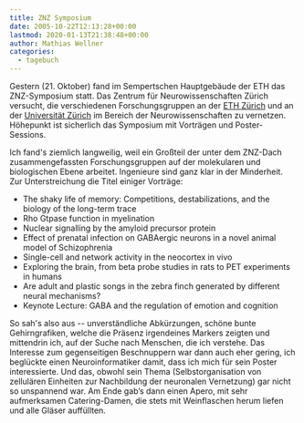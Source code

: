 ```yaml
---
title: ZNZ Symposium
date: 2005-10-22T12:13:28+00:00
lastmod: 2020-01-13T21:38:48+00:00
author: Mathias Wellner
categories:
  - tagebuch
---
```

Gestern (21. Oktober) fand im Sempertschen Hauptgebäude der ETH das ZNZ-Symposium statt. Das Zentrum für Neurowissenschaften Zürich versucht, die verschiedenen Forschungsgruppen an der [ETH Zürich](https://www.ethz.ch/) und an der [Universität Zürich](http://www.uzh.ch/index.html) im Bereich der Neurowissenschaften zu vernetzen. Höhepunkt ist sicherlich das Symposium mit Vorträgen und Poster-Sessions.

Ich fand's ziemlich langweilig, weil ein Großteil der unter dem ZNZ-Dach zusammengefassten Forschungsgruppen auf der molekularen und biologischen Ebene arbeitet. Ingenieure sind ganz klar in der Minderheit. Zur Unterstreichung die Titel einiger Vorträge:

  * The shaky life of memory: Competitions, destabilizations, and the biology of the long-term trace
  * Rho Gtpase function in myelination
  * Nuclear signalling by the amyloid precursor protein
  * Effect of prenatal infection on GABAergic neurons in a novel animal model of Schizophrenia
  * Single-cell and network activity in the neocortex in vivo
  * Exploring the brain, from beta probe studies in rats to PET experiments in humans
  * Are adult and plastic songs in the zebra finch generated by different neural mechanisms?
  * Keynote Lecture: GABA and the regulation of emotion and cognition

So sah's also aus -- unverständliche Abkürzungen, schöne bunte Gehirngrafiken, welche die Präsenz irgendeines Markers zeigten und mittendrin ich, auf der Suche nach Menschen, die ich verstehe. Das Interesse zum gegenseitigen Beschnuppern war dann auch eher gering, ich beglückte einen Neuroinformatiker damit, dass ich mich für sein Poster interessierte. Und das, obwohl sein Thema (Selbstorganisation von zellulären Einheiten zur Nachbildung der neuronalen Vernetzung) gar nicht so unspannend war. Am Ende gab&#8217;s dann einen Apero, mit sehr aufmerksamen Catering-Damen, die stets mit Weinflaschen herum liefen und alle Gläser auffüllten.